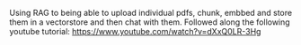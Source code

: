 Using RAG to being able to upload individual pdfs, chunk, embbed and store them in a vectorstore and then chat with them.
Followed along the following youtube tutorial: https://www.youtube.com/watch?v=dXxQ0LR-3Hg
